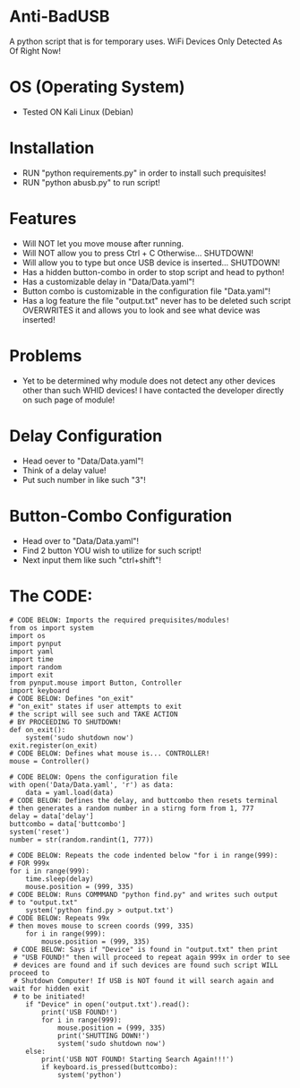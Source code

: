 # Anti-BadUSB
A python script that is for temporary uses. WiFi Devices Only Detected As Of Right Now!

# OS (Operating System)
* Tested ON Kali Linux (Debian)

# Installation
* RUN "python requirements.py" in order to install such prequisites!
* RUN "python abusb.py" to run script!

# Features
* Will NOT let you move mouse after running.
* Will NOT allow you to press Ctrl + C Otherwise... SHUTDOWN!
* Will allow you to type but once USB device is inserted... SHUTDOWN!
* Has a hidden button-combo in order to stop script and head to python!
* Has a customizable delay in "Data/Data.yaml"!
* Button combo is customizable in the configuration file "Data.yaml"!
* Has a log feature the file "output.txt" never has to be deleted such script OVERWRITES it and allows you to look and see what device was inserted!

# Problems
* Yet to be determined why module does not detect any other devices other than such WHID devices! I have contacted the developer directly on such page of module!

# Delay Configuration
* Head oever to "Data/Data.yaml"!
* Think of a delay value!
* Put such number in like such "3"!

# Button-Combo Configuration
* Head over to "Data/Data.yaml"!
* Find 2 button YOU wish to utilize for such script!
* Next input them like such "ctrl+shift"!

# The CODE:
```
# CODE BELOW: Imports the required prequisites/modules!
from os import system
import os
import pynput
import yaml
import time
import random
import exit
from pynput.mouse import Button, Controller
import keyboard
# CODE BELOW: Defines "on_exit"
# "on_exit" states if user attempts to exit
# the script will see such and TAKE ACTION
# BY PROCEEDING TO SHUTDOWN!
def on_exit():
    system('sudo shutdown now')
exit.register(on_exit)
# CODE BELOW: Defines what mouse is... CONTROLLER!    
mouse = Controller()

# CODE BELOW: Opens the configuration file
with open('Data/Data.yaml', 'r') as data:
    data = yaml.load(data)
# CODE BELOW: Defines the delay, and buttcombo then resets terminal
# then generates a random number in a stirng form from 1, 777
delay = data['delay']
buttcombo = data['buttcombo']
system('reset')
number = str(random.randint(1, 777))

# CODE BELOW: Repeats the code indented below "for i in range(999):
# FOR 999x
for i in range(999):
    time.sleep(delay)
    mouse.position = (999, 335)
# CODE BELOW: Runs COMMMAND "python find.py" and writes such output
# to "output.txt"
    system('python find.py > output.txt')
# CODE BELOW: Repeats 99x
# then moves mouse to screen coords (999, 335)
    for i in range(999):
        mouse.position = (999, 335)
 # CODE BELOW: Says if "Device" is found in "output.txt" then print
 # "USB FOUND!" then will proceed to repeat again 999x in order to see
 # devices are found and if such devices are found such script WILL proceed to
 # Shutdown Computer! If USB is NOT found it will search again and wait for hidden exit
 # to be initiated!
    if "Device" in open('output.txt').read():
        print('USB FOUND!')
        for i in range(999):
            mouse.position = (999, 335)
            print('SHUTTING DOWN!')
            system('sudo shutdown now')                
    else:
        print('USB NOT FOUND! Starting Search Again!!!')
        if keyboard.is_pressed(buttcombo):
            system('python')
```
